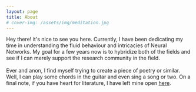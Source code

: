 ```yaml
---
layout: page
title: About
# cover-img: /assets/img/meditation.jpg
---
```


Hey there! it's nice to see you here. Currently, I have been dedicating my time in understanding the fluid behaviour and intricacies of Neural Networks. My goal for a few years now is to hybridize both of the fields and see if I can merely support the research community in the field.  <br><br>
Ever and anon, I find myself trying to create a piece of poetry or similar. Well, I can play some chords in the guitar and even sing a song or two.  On a final note, if you have heart for literature, I have left mine open [here](./literature/index.html).
<!-- layout: post
title: Flake it till you make it
subtitle: Excerpt from Soulshaping by Jeff Brown
cover-img: /assets/img/path.jpg
thumbnail-img: /assets/img/thumb.png
share-img: /assets/img/path.jpg
tags: [books, test]
author: Sharon Smith and Barry Simpson -->
